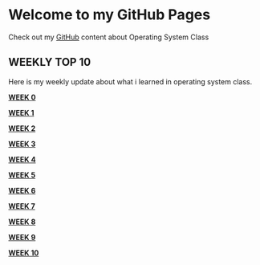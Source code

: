 # Welcome to my GitHub Pages

Check out my [GitHub](https://github.com/kukuhhafiyyan/os202) content about Operating System Class

## WEEKLY TOP 10

Here is my weekly update about what i learned in operating system class.

  
[__WEEK 0__](https://kukuhhafiyyan.github.io/os202/w00)

[__WEEK 1__](https://kukuhhafiyyan.github.io/os202/w01)

[__WEEK 2__](https://kukuhhafiyyan.github.io/os202/w02)

[__WEEK 3__](https://kukuhhafiyyan.github.io/os202/w03)

[__WEEK 4__](https://kukuhhafiyyan.github.io/os202/w04)

[__WEEK 5__](https://kukuhhafiyyan.github.io/os202/w05)

[__WEEK 6__](https://kukuhhafiyyan.github.io/os202/w06)

[__WEEK 7__](https://kukuhhafiyyan.github.io/os202/w07)

[__WEEK 8__](https://kukuhhafiyyan.github.io/os202/w08)

[__WEEK 9__](https://kukuhhafiyyan.github.io/os202/w09)

[__WEEK 10__](https://kukuhhafiyyan.github.io/os202/w10)

